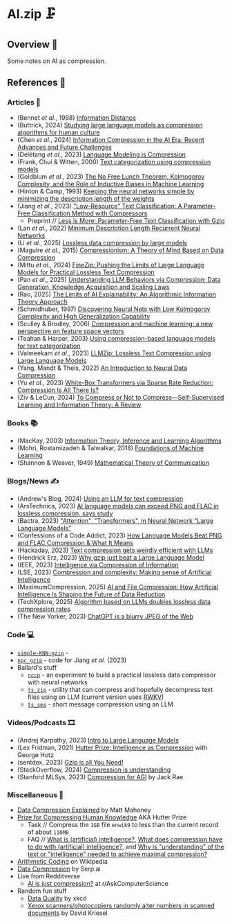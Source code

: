 # AI.zip 🗜️

## Overview 🔎

Some notes on AI as compression.

## References 🔎

### Articles 📑

* (Bennet *et al.*, 1998) [Information Distance](https://cs.uwaterloo.ca/~mli/informationdistance.pdf)
* (Buttrick, 2024) [Studying large language models as compression algorithms for human culture](https://www.cell.com/trends/cognitive-sciences/abstract/S1364-6613(24)00001-9)
* (Chen *et al.*, 2024) [Information Compression in the AI Era: Recent Advances and Future Challenges](https://arxiv.org/abs/2406.10036)
* (Delétang *et al.*, 2023) [Language Modeling is Compression](https://arxiv.org/pdf/2309.10668)
* (Frank, Chui & Witten, 2000) [Text categorization using compression models](https://ieeexplore.ieee.org/document/838202/)
* (Goldblum *et al.*, 2023) [The No Free Lunch Theorem, Kolmogorov Complexity, and the Role of Inductive Biases in Machine Learning](https://arxiv.org/abs/2304.05366)
* (Hinton & Camp, 1993) [Keeping the neural networks simple by minimizing the description length of the weights](https://dl.acm.org/doi/10.1145/168304.168306)
* (Jiang *et al.*, 2023) ["Low-Resource" Text Classification: A Parameter-Free Classification Method with Compressors](https://aclanthology.org/2023.findings-acl.426)
  - Preprint // [Less is More: Parameter-Free Text Classification with Gzip](https://arxiv.org/abs/2212.09410)
* (Lan *et al.*, 2022) [Minimum Description Length Recurrent Neural Networks](https://direct.mit.edu/tacl/article/doi/10.1162/tacl_a_00489/112499/Minimum-Description-Length-Recurrent-Neural)
* (Li *et al.*, 2025) [Lossless data compression by large models](https://www.nature.com/articles/s42256-025-01033-7)
* (Maguire *et al.*, 2015) [Compressionism: A Theory of Mind Based on Data Compression](https://norma.ncirl.ie/2114/)
* (Mittu *et al.*, 2024) [FineZip: Pushing the Limits of Large Language Models for Practical Lossless Text Compression](https://arxiv.org/abs/2409.17141v1)
* (Pan *et al.*, 2025) [Understanding LLM Behaviors via Compression: Data Generation, Knowledge Acquisition and Scaling Laws](https://arxiv.org/abs/2504.09597)
* (Rao, 2025) [The Limits of AI Explainability: An Algorithmic Information Theory Approach](https://arxiv.org/abs/2504.20676)
* (Schmidhuber, 1997) [Discovering Neural Nets with Low Kolmogorov Complexity and High Generalization Capability](https://pubmed.ncbi.nlm.nih.gov/12662875/)
* (Sculley & Brodley, 2006) [Compression and machine learning: a new perspective on feature space vectors](https://www.semanticscholar.org/paper/Compression-and-machine-learning%3A-a-new-perspective-Sculley-Brodley/70e8e1457aadbee439d47a2fe071007b1cf1dece)
* (Teahan & Harper, 2003) [Using compression-based language models for text categorization](https://boston.lti.cs.cmu.edu/callan/Workshops/lmir01/WorkshopProcs/Papers/teahan.pdf)
* (Valmeekam *et al.*, 2023) [LLMZip: Lossless Text Compression using Large Language Models](https://arxiv.org/abs/2306.04050)
* (Yang, Mandt & Theis, 2022) [An Introduction to Neural Data Compression](https://arxiv.org/abs/2202.06533)
* (Yu *et al.*, 2023) [White-Box Transformers via Sparse Rate Reduction: Compression Is All There Is?](https://arxiv.org/abs/2311.13110)
* (Ziv & LeCun, 2024) [To Compress or Not to Compress—Self-Supervised Learning and Information Theory: A Review](https://www.mdpi.com/1099-4300/26/3/252)

### Books 📚

* (MacKay, 2003) [Information Theory, Inference and Learning Algorithms](https://www.cambridge.org/gb/universitypress/subjects/computer-science/pattern-recognition-and-machine-learning/information-theory-inference-and-learning-algorithms)
* (Mohri, Rostamizadeh & Talwalkar, 2018) [Foundations of Machine Learning](https://mitpress.mit.edu/9780262039406/foundations-of-machine-learning/)
* (Shannon & Weaver, 1949) [Mathematical Theory of Communication](https://web.archive.org/web/20000823215030/http://cm.bell-labs.com/cm/ms/what/shannonday/shannon1948.pdf)

### Blogs/News ✍️

* (Andrew's Blog, 2024) [Using an LLM for text compression](https://blog.cleverdomain.org/using-an-llm-for-text-compression)
* (ArsTechnica, 2023) [AI language models can exceed PNG and FLAC in lossless compression, says study](https://arstechnica.com/information-technology/2023/09/ai-language-models-can-exceed-png-and-flac-in-lossless-compression-says-study/)
* (Bactra, 2023) ["Attention", "Transformers", in Neural Network "Large Language Models"](http://bactra.org/notebooks/nn-attention-and-transformers.html)
* (Confessions of a Code Addict, 2023) [How Language Models Beat PNG and FLAC Compression & What It Means](https://blog.codingconfessions.com/p/language-modeling-is-compression)
* (Hackaday, 2023) [Text compression gets weirdly efficient with LLMs](https://hackaday.com/2023/08/27/text-compression-gets-weirdly-efficient-with-llms/)
* (Hendrick Erz, 2023) [Why gzip just beat a Large Language Model](https://www.hendrik-erz.de/post/why-gzip-just-beat-a-large-language-model)
* (IEEE, 2023) [Intelligence via Compression of Information](https://www.computer.org/publications/tech-news/community-voices/intelligence-via-compression-of-information)
* (LSE, 2023) [Compression and complexity: Making sense of Artificial Intelligence](https://blogs.lse.ac.uk/europpblog/2023/06/30/compression-and-complexity-making-sense-of-artificial-intelligence/)
* (MaximumCompression, 2025) [AI and File Compression: How Artificial Intelligence Is Shaping the Future of Data Reduction](https://www.maximumcompression.com/ai-and-file-compression-how-artificial-intelligence-is-shaping-the-future-of-data-reduction/)
* (TechXplore, 2025) [Algorithm based on LLMs doubles lossless data compression rates](https://techxplore.com/news/2025-05-algorithm-based-llms-lossless-compression.html)
* (The New Yorker, 2023) [ChatGPT is a blurry JPEG of the Web](https://www.newyorker.com/tech/annals-of-technology/chatgpt-is-a-blurry-jpeg-of-the-web)

### Code 💻

* [`simple-KNN-gzip`](https://github.com/Sentdex/Simple-kNN-Gzip) - 
* [`npc_gzip`](https://github.com/bazingagin/npc_gzip) - code for Jiang *et al.* (2023)
* Ballard's stuff
  - [`nccp`](https://bellard.org/nncp/) - an experiment to build a practical lossless data compressor with neural networks
  - [`ts_zip`](https://bellard.org/ts_zip/) - utility that can compress and hopefully decompress text files using an LLM (current version uses [RWKV](https://www.rwkv.com/))
  - [`ts_sms`](https://bellard.org/ts_sms/) - short message compression using an LLM

### Videos/Podcasts 🎞️

* (Andrej Karpathy, 2023) [Intro to Large Language Models](https://www.youtube.com/watch?v=zjkBMFhNj_g)
* (Lex Fridman, 2021) [Hutter Prize: Intelligence as Compression](https://www.youtube.com/watch?v=boiW5qhrGH4) with George Hotz
* (sentdex, 2023) [Gzip is all You Need!](https://www.youtube.com/watch?v=jkdWzvMOPuo)
* (StackOverflow, 2024) [Compression is understanding](https://stackoverflow.blog/2024/01/26/compression-is-understanding/)
* (Stanford MLSys, 2023) [Compression for AGI](https://www.youtube.com/watch?v=dO4TPJkeaaU) by Jack Rae

### Miscellaneous 👾

* [Data Compression Explained](https://mattmahoney.net/dc/dce.html) by Matt Mahoney
* [Prize for Compressing Human Knowledge](http://prize.hutter1.net/index.htm) AKA Hutter Prize
  - Task // Compress the `1GB` file `enwik9` to less than the current record of about `110MB`
  - FAQ // [What is (artificial) intelligence?](http://prize.hutter1.net/hfaq.htm#ai), [What does compression have to do with (artificial) intelligence?](http://prize.hutter1.net/hfaq.htm#compai), and [Why is "understanding" of the text or "intelligence" needed to achieve maximal compression?](http://prize.hutter1.net/hfaq.htm#understand)
* [Arithmetic Coding](https://en.wikipedia.org/wiki/Arithmetic_coding) on Wikipedia
* [Data Compression](https://serp.ai/posts/data-compression/) by Serp.ai
* Live from Redditverse
   - [AI is just compression?](https://www.reddit.com/r/AskComputerScience/comments/um18by/ai_is_just_compression/) at r/AskComputerScience
* Random fun stuff
    - [Data Quality](https://www.explainxkcd.com/wiki/index.php/2739:_Data_Quality) by xkcd
    - [Xerox scanners/photocopiers randomly alter numbers in scanned documents](https://www.dkriesel.com/en/blog/2013/0802_xerox-workcentres_are_switching_written_numbers_when_scanning) by David Kriesel
